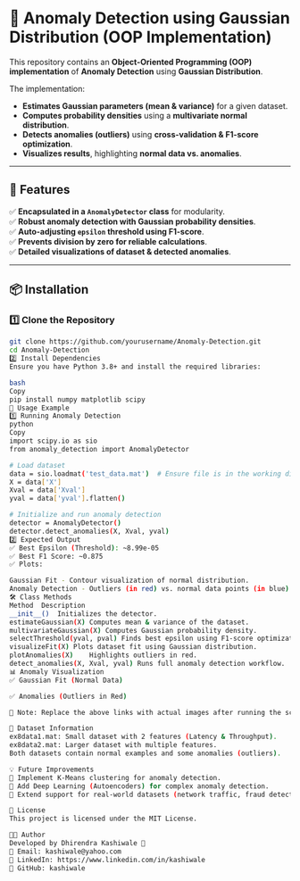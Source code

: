 # 🚀 Anomaly Detection using Gaussian Distribution (OOP Implementation)
This repository contains an **Object-Oriented Programming (OOP) implementation** of **Anomaly Detection** using **Gaussian Distribution**.

The implementation:
- **Estimates Gaussian parameters (mean & variance)** for a given dataset.
- **Computes probability densities** using a **multivariate normal distribution**.
- **Detects anomalies (outliers)** using **cross-validation & F1-score optimization**.
- **Visualizes results**, highlighting **normal data vs. anomalies**.

---

## 📌 **Features**
✅ **Encapsulated in a `AnomalyDetector` class** for modularity.  
✅ **Robust anomaly detection with Gaussian probability densities**.  
✅ **Auto-adjusting `epsilon` threshold using F1-score**.  
✅ **Prevents division by zero for reliable calculations**.  
✅ **Detailed visualizations of dataset & detected anomalies**.  

---

## 📦 **Installation**
### **1️⃣ Clone the Repository**
```bash
git clone https://github.com/yourusername/Anomaly-Detection.git
cd Anomaly-Detection
2️⃣ Install Dependencies
Ensure you have Python 3.8+ and install the required libraries:

bash
Copy
pip install numpy matplotlib scipy
🚀 Usage Example
1️⃣ Running Anomaly Detection
python
Copy
import scipy.io as sio
from anomaly_detection import AnomalyDetector

# Load dataset
data = sio.loadmat('test_data.mat')  # Ensure file is in the working directory
X = data['X']
Xval = data['Xval']
yval = data['yval'].flatten()

# Initialize and run anomaly detection
detector = AnomalyDetector()
detector.detect_anomalies(X, Xval, yval)
2️⃣ Expected Output
✅ Best Epsilon (Threshold): ~8.99e-05
✅ Best F1 Score: ~0.875
✅ Plots:

Gaussian Fit - Contour visualization of normal distribution.
Anomaly Detection - Outliers (in red) vs. normal data points (in blue).
🛠️ Class Methods
Method	Description
__init__()	Initializes the detector.
estimateGaussian(X)	Computes mean & variance of the dataset.
multivariateGaussian(X)	Computes Gaussian probability density.
selectThreshold(yval, pval)	Finds best epsilon using F1-score optimization.
visualizeFit(X)	Plots dataset fit using Gaussian distribution.
plotAnomalies(X)	Highlights outliers in red.
detect_anomalies(X, Xval, yval)	Runs full anomaly detection workflow.
📊 Anomaly Visualization
✅ Gaussian Fit (Normal Data)

✅ Anomalies (Outliers in Red)

📌 Note: Replace the above links with actual images after running the script.

📝 Dataset Information
ex8data1.mat: Small dataset with 2 features (Latency & Throughput).
ex8data2.mat: Larger dataset with multiple features.
Both datasets contain normal examples and some anomalies (outliers).

💡 Future Improvements
🔹 Implement K-Means clustering for anomaly detection.
🔹 Add Deep Learning (Autoencoders) for complex anomaly detection.
🔹 Extend support for real-world datasets (network traffic, fraud detection, etc.).

📜 License
This project is licensed under the MIT License.

👨‍💻 Author
Developed by Dhirendra Kashiwale 🚀
📧 Email: kashiwale@yahoo.com
🔗 LinkedIn: https://www.linkedin.com/in/kashiwale
🔗 GitHub: kashiwale
